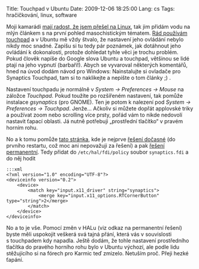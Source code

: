 Title: Touchpad v Ubuntu
Date: 2009-12-06 18:25:00
Lang: cs
Tags: hračičkování, linux, software

Moji kamarádi [mají radost, že jsem přešel na Linux](http://twitter.com/markoph/status/6380776939), tak jim přidám vodu na mlýn článkem s na první pohled masochistickým tématem. [Rád používám touchpad]({filename}2008-01-13_nemam-rad-mysi.md) a v Ubuntu mě vždy štvalo, že nastavení jeho ovládání nebylo nikdy moc snadné. Zapíšu si tu tedy pár poznámek, jak dotáhnout jeho ovládání k dokonalosti, protože dohledat tyhle věci je trochu problém. Pokud člověk napíše do Google slova Ubuntu a touchpad, většinou se lidé ptají na jeho vypnutí (barbaři!). Abych se vyvaroval některých komentářů, hned na úvod dodám návod pro
Windows: Nainstalujte si ovladače pro Synaptics Touchpad, tam si to naklikejte a nepište o tom články ;) .

Nastavení touchpadu je normálně v *System → Preferences → Mouse* na záložce *Touchpad*. Pokud toužíte po rozšířeném nastavení, tak pomůže instalace *gsynaptics* (pro GNOME). Ten je potom k nalezení pod *System → Preferences → Touchpad*. Jenže… Ačkoliv si můžete dopřát applovské triky a používat zoom nebo scrolling více prsty, pořád vám to nikde nedovolí nastavit ťapací oblasti. Já nutně potřebuji „prostřední tlačítko“ v pravém horním rohu.

No a k tomu pomůže [tato stránka](http://ubuntuforums.org/showthread.php?p=8403017), kde je nejprve [řešení dočasné](http://ubuntuforums.org/showpost.php?p=8261605&postcount=3) (do prvního restartu, což moc ani nepovažuji za řešení) a pak [řešení permanentní](http://ubuntuforums.org/showpost.php?p=8399228&postcount=8). Tedy přidat do `/etc/hal/fdi/policy` soubor `synaptics.fdi` a do něj hodit

    :::xml
    <?xml version="1.0" encoding="UTF-8"?>
    <deviceinfo version="0.2">
        <device>
            <match key="input.x11_driver" string="synaptics">
                <merge key="input.x11_options.RTCornerButton" type="string">2</merge>
            </match>
        </device>
    </deviceinfo>

No a to je vše. Pomocí změn v HALu (viz odkaz na permanentní řešení) byste měli uspokojit veškerá svá tajná přání, která vás v souvislosti s touchpadem kdy napadla. Ještě dodám, že tohle nastavení prostředního tlačítka do pravého horního rohu bylo v Ubuntu výchozí, ale podle lidu stěžujícího si na fórech pro Karmic teď zmizelo. Netuším proč. Přeji hezké ťapání.
